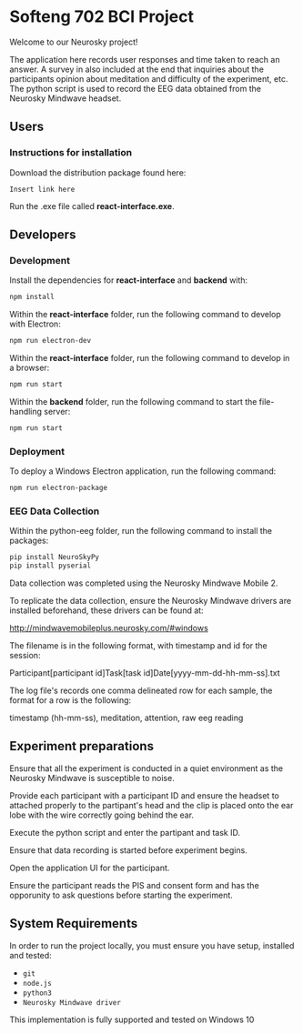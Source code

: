 # Softeng 702 BCI Project
Welcome to our Neurosky project!

The application here records user responses and time taken to reach an answer. A survey in also included at the end that inquiries about the participants opinion about meditation and difficulty of the experiment, etc.
The python script is used to record the EEG data obtained from the Neurosky Mindwave headset. 

## Users
### Instructions for installation
Download the distribution package found here:
```
Insert link here
```

Run the .exe file called **react-interface.exe**.

## Developers
### Development
Install the dependencies for **react-interface** and **backend** with:
```bash
npm install
```

Within the **react-interface** folder, run the following command to develop with Electron:

```bash
npm run electron-dev
```

Within the **react-interface** folder, run the following command to develop in a browser:

```bash
npm run start
```

Within the **backend** folder, run the following command to start the file-handling server:

```bash
npm run start
```

### Deployment
To deploy a Windows Electron application, run the following command:

```bash
npm run electron-package
```

### EEG Data Collection
Within the python-eeg folder, run the following command to install the packages:

```bash
pip install NeuroSkyPy
pip install pyserial
```

Data collection was completed using the Neurosky Mindwave Mobile 2. 

To replicate the data collection, ensure the Neurosky Mindwave drivers are installed beforehand, these drivers can be found at:

http://mindwavemobileplus.neurosky.com/#windows

The filename is in the following format, with timestamp and id for the session:

Participant[participant id]Task[task id]Date[yyyy-mm-dd-hh-mm-ss].txt

The log file's records one comma delineated row for each sample, the format for a row is the following:

timestamp (hh-mm-ss), meditation, attention, raw eeg reading

## Experiment preparations
Ensure that all the experiment is conducted in a quiet environment as the Neurosky Mindwave is susceptible to noise.

Provide each participant with a participant ID and ensure the headset to attached properly to the partipant's head and the clip is placed onto the ear lobe with the wire correctly going behind the ear.

Execute the python script and enter the partipant and task ID.

Ensure that data recording is started before experiment begins.

Open the application UI for the participant.

Ensure the participant reads the PIS and consent form and has the opporunity to ask questions before starting the experiment.

## System Requirements 
In order to run the project locally, you must ensure you have setup, installed and tested:

-   `git`
-   `node.js`
-   `python3`
-   `Neurosky Mindwave driver`

This implementation is fully supported and tested on Windows 10
